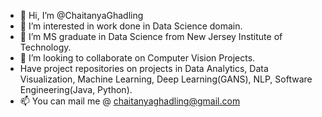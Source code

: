 - 👋 Hi, I’m @ChaitanyaGhadling
- 👀 I’m interested in work done in Data Science domain.
- 🌱 I’m MS graduate in Data Science from New Jersey Institute of Technology.
- 💞️ I’m looking to collaborate on Computer Vision Projects. 
- Have project repositories on projects in Data Analytics, Data Visualization, Machine Learning, Deep Learning(GANS), NLP, Software Engineering(Java, Python). 
- 📫 You can mail me @ chaitanyaghadling@gmail.com

<!---
ChaitanyaGhadling/ChaitanyaGhadling is a ✨ special ✨ repository because its `README.md` (this file) appears on your GitHub profile.
You can click the Preview link to take a look at your changes.
--->
